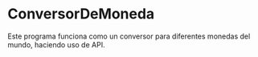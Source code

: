 # ConversorDeMoneda
Este programa funciona como un conversor para diferentes monedas del mundo, haciendo uso de API.
